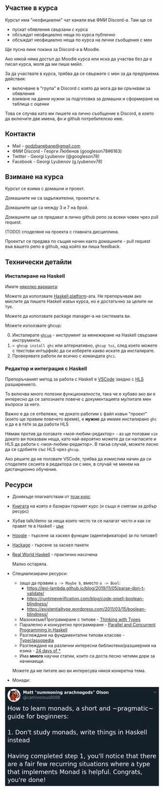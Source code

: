 ## Участие в курса

Курсът има "неофициални" чат канали във ФМИ Discord-а. Там ще се
* пускат обявления свързани с курса
* обсъждат неофициално неща по курса публично
* обсъждат неофициално неща по курса на лични съобщения с мен

Ще пусна линк покана за Discord-а в Moodle.

Ако някой няма достъп до Moodle курса или иска да участва без да е писал курса, моля да ми пише мейл.

За да участвате в курса, трябва да се свържете с мен за да предприема действия:
* включване в "група" в Discord с която да мога да ви сръчквам за обявления
* взимане на данни нужни за подготовка за домашни и сформиране на таблица с оценки

Това се случва като ми пишете на лично съобщение в Discord, в което да включите две имена, фн и github потребителско име.

## Контакти

* Mail - godzbanebane@gmail.com
* ФМИ Discord - Георги Любенов (googleson78#6163)
* Twitter - Georgi Lyubenov (@googleson78)
* Facebook - Georgi Lyubenov (g.lyubenov78)

## Взимане на курса

Курсът се взима с домашни и проект.

Домашните не са задължителни, проектът е.

Домашните ще са между 3 и 7 на брой.

Домашните ще се предават в лично github репо за всеки човек чрез pull request.

(TODO) споделяне на проекта с главната дисциплина.

Проектът се предава по същия начин както домашните - pull request във вашето репо в github, над който ви пиша feedback.

## Технически детайли

### Инсталиране на Haskell

Имате [няколко варианта](https://www.haskell.org/downloads/):

Можете да използвате [Haskell platform]()-ата. Не препоръчвам ако мислите да пишете Haskell извън курса, но е достатъчно за целите ни тук.

Можете да използвате package manager-а на системата ви.

Можете използвате ghcup:

0. Инсталирате [`ghcup`](https://www.haskell.org/ghcup/) - инструмент за менежиране на Haskell свързани инструменти.
1. `> ghcup install ghc` или алтернативно, `ghcup tui`, след което можете с текстови интърфейс да си изберете какво искате да инсталирате.
2. Проверявате работи ли всичко с командата `ghci`.

### Редактор и интеграция с Haskell

Препоръчаният метод за работа с Haskell е [VSCode](https://code.visualstudio.com/) заедно с [HLS](https://marketplace.visualstudio.com/items?itemName=haskell.haskell) разширението.

То включва много полезни функционалности, така че е хубаво ако ви е интересно да се запознаете повече с документацията му/питате мен въпроси за него.

Важно е да се отбележи, че докато работим с файл извън "проект" (което ще правим повечето време), е **нужно** да имаме инсталирано `ghc` и да е в `PATH` за да работи HLS

Нямам против да ползвате <моя-любим-редактор> - аз ще ползвам `vim` докато ви показвам неща, като най-вероятно можете да си нагласите и HLS да работи с <моя-любим-редактор>. В такъв случай, можете лесно да се сдобиетe със HLS чрез `ghcup`.

Ако решите да не ползвате VSCode, трябва да измислим начин да си споделяте сесията в редактора си с мен, в случай че минем на дистанционно обучение.

## Ресурси

* Донякъде плагиатствам от [този курс](https://github.com/bobatkey/CS316-2021)
* [Книгата](http://www.cs.nott.ac.uk/~pszgmh/pih.html) на която е базиран горният курс (и също я смятам за добър ресурс)
* Хубав talk/demo за неща които често ти се налагат често и как се правят те в Haskell - [цък](https://www.youtube.com/watch?v=idU7GdlfP9Q)
* [Hoogle](https://hoogle.haskell.org/) - търсене за хаскел функции (идентификатори) (и по типове!)
* [Hackage](http://hackage.haskell.org/) - търсене за хаскел пакети
* [Real World Haskell](http://book.realworldhaskell.org/) - практично насочена

  Малко остаряла.

* Специализирани ресурси:

  * защо да правим `a -> Maybe b`, вместо `a -> Bool`:
    * https://lexi-lambda.github.io/blog/2019/11/05/parse-don-t-validate/
    * https://runtimeverification.com/blog/code-smell-boolean-blindness/
    * https://existentialtype.wordpress.com/2011/03/15/boolean-blindness/
  * Мазохизъм/Програмиране с типове - [Thinking with Types](https://thinkingwithtypes.com/)
  * Паралелно и конкуретно програмиране - [Parallel and Concurrent Programming in Haskell](https://simonmar.github.io/pages/pcph.html)
  * Разглеждане на фундаментални типови класове - [Typeclassopedia](https://wiki.haskell.org/Typeclassopedia)
  * Разглеждане на различни интересни библиотеки/разшиерния на езика - [24 days of *](https://ocharles.org.uk/)
  * Има **много** научни статии, които са доста лесно четими дори за начинаещи.

  Можете да ме питате ако ви интересува някоя конкретна тема.

* Монади:

![Монади](img/monads.png)
